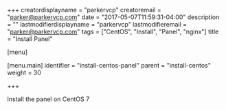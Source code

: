 +++
creatordisplayname = "parkervcp"
creatoremail = "parker@parkervcp.com"
date = "2017-05-07T11:59:31-04:00"
description = ""
lastmodifierdisplayname = "parkervcp"
lastmodifieremail = "parker@parkervcp.com"
tags = ["CentOS", "Install", "Panel", "nginx"]
title = "Install Panel"

[menu]

  [menu.main]
    identifier = "install-centos-panel"
    parent = "install-centos"
    weight = 30

+++

Install the panel on CentOS 7
